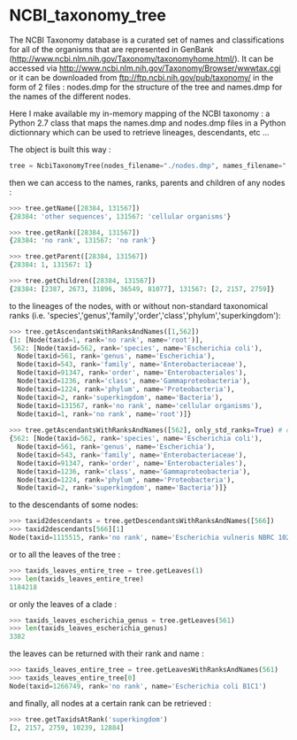 # NCBI_taxonomy_tree

The NCBI Taxonomy database is a curated set of names and classifications for all of the organisms that are represented in GenBank (http://www.ncbi.nlm.nih.gov/Taxonomy/taxonomyhome.html/).
It can be accessed via http://www.ncbi.nlm.nih.gov/Taxonomy/Browser/wwwtax.cgi or it can be downloaded from ftp://ftp.ncbi.nih.gov/pub/taxonomy/ in the form of 2 files : nodes.dmp for the structure of the tree and names.dmp for the names of the different nodes.

Here I make available my in-memory mapping of the NCBI taxonomy : a Python 2.7 class that maps the names.dmp and nodes.dmp files in a Python dictionnary which can be used to retrieve lineages, descendants, etc ...

The object is built this way :

```python
tree = NcbiTaxonomyTree(nodes_filename="./nodes.dmp", names_filename="./names.dmp")
```
 
then we can access to the names, ranks, parents and children of any nodes :

```python
>>> tree.getName([28384, 131567])
{28384: 'other sequences', 131567: 'cellular organisms'}

>>> tree.getRank([28384, 131567])
{28384: 'no rank', 131567: 'no rank'}

>>> tree.getParent([28384, 131567])
{28384: 1, 131567: 1}

>>> tree.getChildren([28384, 131567])
{28384: [2387, 2673, 31896, 36549, 81077], 131567: [2, 2157, 2759]}
```

to the lineages of the nodes, with or without non-standard taxonomical ranks (i.e. 'species','genus','family','order','class','phylum','superkingdom'):

```python
>>> tree.getAscendantsWithRanksAndNames([1,562])
{1: [Node(taxid=1, rank='no rank', name='root')],
 562: [Node(taxid=562, rank='species', name='Escherichia coli'),
  Node(taxid=561, rank='genus', name='Escherichia'),
  Node(taxid=543, rank='family', name='Enterobacteriaceae'),
  Node(taxid=91347, rank='order', name='Enterobacteriales'),
  Node(taxid=1236, rank='class', name='Gammaproteobacteria'),
  Node(taxid=1224, rank='phylum', name='Proteobacteria'),
  Node(taxid=2, rank='superkingdom', name='Bacteria'),
  Node(taxid=131567, rank='no rank', name='cellular organisms'),
  Node(taxid=1, rank='no rank', name='root')]}
  
>>> tree.getAscendantsWithRanksAndNames([562], only_std_ranks=True) # doctest: +NORMALIZE_WHITESPACE
{562: [Node(taxid=562, rank='species', name='Escherichia coli'),
  Node(taxid=561, rank='genus', name='Escherichia'),
  Node(taxid=543, rank='family', name='Enterobacteriaceae'),
  Node(taxid=91347, rank='order', name='Enterobacteriales'),
  Node(taxid=1236, rank='class', name='Gammaproteobacteria'),
  Node(taxid=1224, rank='phylum', name='Proteobacteria'),
  Node(taxid=2, rank='superkingdom', name='Bacteria')]}
```

to the descendants of some nodes:

```python
>>> taxid2descendants = tree.getDescendantsWithRanksAndNames([566])
>>> taxid2descendants[566][1]
Node(taxid=1115515, rank='no rank', name='Escherichia vulneris NBRC 102420')]}
```

or to all the leaves of the tree :

```python
>>> taxids_leaves_entire_tree = tree.getLeaves(1)
>>> len(taxids_leaves_entire_tree)
1184218
```

or only the leaves of a clade :

```python
>>> taxids_leaves_escherichia_genus = tree.getLeaves(561)
>>> len(taxids_leaves_escherichia_genus)
3382
```

the leaves can be returned with their rank and name :

```python
>>> taxids_leaves_entire_tree = tree.getLeavesWithRanksAndNames(561)
>>> taxids_leaves_entire_tree[0]
Node(taxid=1266749, rank='no rank', name='Escherichia coli B1C1')
```

and finally, all nodes at a certain rank can be retrieved :

```python
>>> tree.getTaxidsAtRank('superkingdom')
[2, 2157, 2759, 10239, 12884]
```

